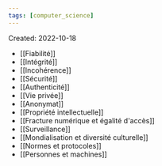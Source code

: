 ```yaml
---
tags: [computer_science] 
---
```

Created: 2022-10-18

- [[Fiabilité]]
- [[Intégrité]]
- [[Incohérence]]
- [[Sécurité]]
- [[Authenticité]]
- [[Vie privée]]
- [[Anonymat]]
- [[Propriété intellectuelle]]
- [[Fracture numérique et égalité d'accès]]
- [[Surveillance]]
- [[Mondialisation et diversité culturelle]]
- [[Normes et protocoles]]
- [[Personnes et machines]]